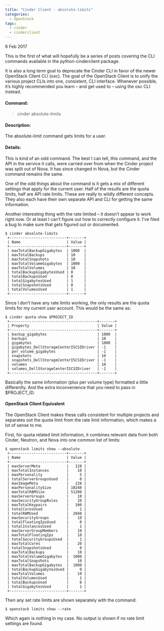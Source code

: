 ```yaml
---
title: "Cinder Client - absolute-limits"
categories:
  - OpenStack
tags:
  - cinder
  - cinderclient
---
```


<p class="meta">6 Feb 2017</p>

This is the first of what will hopefully be a series of posts covering the CLI
commands available in the python-cinderclient package.

It is also a long term goal to deprecate the Cinder CLI in favor of the newer
OpenStack Client CLI (osc). The goal of the OpenStack Client is to unify the
various project CLIs into one, consistent, CLI interface. Whenever possible,
it’s highly recommended you learn – and get used to – using the osc CLI
instead.

#### Command:

> cinder absolute-limits

#### Description:

The absolute-limit command gets limits for a user.

#### Details:

This is kind of an odd command. The best I can tell, this command, and the API
in the service it calls, were carried over from when the Cinder project was
split out of Nova. It has since changed in Nova, but the Cinder command remains
the same.

One of the odd things about the command is it gets a mix of different settings
that apply for the current user. Half of the results are the quota limits, half
are API rate limits. These are really to wildly different concepts. They also
each have their own separate API and CLI for getting the same information.

Another interesting thing with the rate limited – it doesn’t appear to work
right now. Or at least I can’t figure out how to correctly configure it. I’ve
filed a bug to make sure that gets figured out or documented.

```
$ cinder absolute-limits
 +--------------------------+-------+
 | Name                     | Value |
 +--------------------------+-------+
 | maxTotalBackupGigabytes  | 1000  |
 | maxTotalBackups          | 10    |
 | maxTotalSnapshots        | 10    |
 | maxTotalVolumeGigabytes  | 1000  |
 | maxTotalVolumes          | 10    |
 | totalBackupGigabytesUsed | 0     |
 | totalBackupsUsed         | 0     |
 | totalGigabytesUsed       | 1     |
 | totalSnapshotsUsed       | 0     |
 | totalVolumesUsed         | 1     |
 +--------------------------+-------+
```

Since I don’t have any rate limits working, the only results are the quota
limits for my current user account. This would be the same as:

```
$ cinder quota-show $PROJECT_ID
 +----------------------------------------+-------+
 | Property                               | Value |
 +----------------------------------------+-------+
 | backup_gigabytes                       | 1000  |
 | backups                                | 10    |
 | gigabytes                              | 1000  |
 | gigabytes_DellStorageCenterISCSIDriver | -1    |
 | per_volume_gigabytes                   | -1    |
 | snapshots                              | 10    |
 | snapshots_DellStorageCenterISCSIDriver | -1    |
 | volumes                                | 10    |
 | volumes_DellStorageCenterISCSIDriver   | -1    |
 +----------------------------------------+-------+
```

Basically the same information (plus per volume type) formatted a little
differently. And the extra inconvenience that you need to pass in $PROJECT_ID.

#### OpenStack Client Equivalent

The OpenStack Client makes these calls consistent for multiple projects and
separates out the quota limit from the rate limit information, which makes a
lot of sense to me.

First, for quota related limit information, it combines relevant data from both
Cinder, Neutron, and Nova into one common list of limits:

```
$ openstack limits show --absolute
 +--------------------------+-------+
 | Name                     | Value |
 +--------------------------+-------+
 | maxServerMeta            |   128 |
 | maxTotalInstances        |    10 |
 | maxPersonality           |     5 |
 | totalServerGroupsUsed    |     0 |
 | maxImageMeta             |   128 |
 | maxPersonalitySize       | 10240 |
 | maxTotalRAMSize          | 51200 |
 | maxServerGroups          |    10 |
 | maxSecurityGroupRules    |    20 |
 | maxTotalKeypairs         |   100 |
 | totalCoresUsed           |     1 |
 | totalRAMUsed             |  2048 |
 | maxSecurityGroups        |    10 |
 | totalFloatingIpsUsed     |     0 |
 | totalInstancesUsed       |     1 |
 | maxServerGroupMembers    |    10 |
 | maxTotalFloatingIps      |    10 |
 | totalSecurityGroupsUsed  |     1 |
 | maxTotalCores            |    20 |
 | totalSnapshotsUsed       |     0 |
 | maxTotalBackups          |    10 |
 | maxTotalVolumeGigabytes  |  1000 |
 | maxTotalSnapshots        |    10 |
 | maxTotalBackupGigabytes  |  1000 |
 | totalBackupGigabytesUsed |     0 |
 | maxTotalVolumes          |    10 |
 | totalVolumesUsed         |     1 |
 | totalBackupsUsed         |     0 |
 | totalGigabytesUsed       |     1 |
 +--------------------------+-------+
```

Then any set rate limits are shown separately with the command:

```
$ openstack limits show --rate
```

Which again is nothing in my case. No output is shown if no rate limit settings are found.
